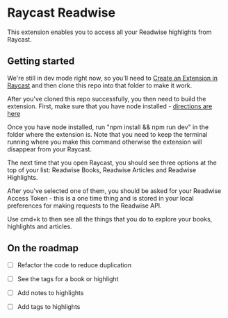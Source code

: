 # Raycast Readwise
This extension enables you to access all your Readwise highlights from Raycast.

## Getting started
We're still in dev mode right now, so you'll need to [Create an Extension in Raycast](https://developers.raycast.com/basics/create-your-first-extension) and then clone this repo into that folder to make it work. 

After you've cloned this repo successfully, you then need to build the extension. First, make sure that you have node installed - [directions are here](https://docs.npmjs.com/downloading-and-installing-node-js-and-npm)

Once you have node installed, run "npm install && npm run dev" in the folder where the extension is. Note that you need to keep the terminal running where you make this command otherwise the extension will disappear from your Raycast.

The next time that you open Raycast, you should see three options at the top of your list: Readwise Books, Readwise Articles and Readwise Highlights.

After you've selected one of them, you should be asked for your Readwise Access Token - this is a one time thing and is stored in your local preferences for making requests to the Readwise API. 

Use cmd+k to then see all the things that you do to explore your books, highlights and articles. 

## On the roadmap

- [ ] Refactor the code to reduce duplication
- [ ] See the tags for a book or highlight
- [ ] Add notes to highlights 
- [ ] Add tags to highlights


